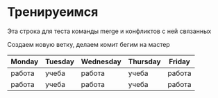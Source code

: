 # Тренируеимся

Эта строка для теста команды merge  и конфликтов с ней связанных

Создаем новую ветку, делаем комит бегим на мастер 

Monday | Tuesday | Wednesday | Thursday | Friday
------ | ------- | --------- | -------- | ------
работа | учеба | работа | учеба | работа |
работа | учеба | работа | учеба | работа |